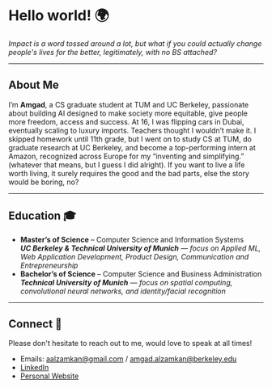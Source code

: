 # Hello world! 🌍

_Impact is a word tossed around a lot, but what if you could actually change people's lives for the better, legitimately, with no BS attached?_

---

## About Me
I’m **Amgad**, a CS graduate student at TUM and UC Berkeley, passionate about building AI designed to make society more equitable, give people more freedom, access and success.
At 16, I was flipping cars in Dubai, eventually scaling to luxury imports. Teachers thought I wouldn’t make it. I skipped homework until 11th grade, but I went on to study CS at TUM, do graduate research at UC Berkeley, and become a top-performing intern at Amazon, recognized across Europe for my “inventing and simplifying.” (whatever that means, but I guess I did alright). If you want to live a life worth living, it surely requires the good and the bad parts, else the story would be boring, no?

---

## Education 🎓
- **Master’s of Science** – Computer Science and Information Systems       
  _**UC Berkeley & Technical University of Munich** — focus on Applied ML, Web Application Development, Product Design, Communication and Entrepreneurship_
- **Bachelor’s of Science** – Computer Science and Business Administration  
  _**Technical University of Munich** — focus on spatial computing, convolutional neural networks, and identity/facial recognition_

---
## Connect 🤝
Please don't hesitate to reach out to me, would love to speak at all times!
- Emails: aalzamkan@gmail.com / amgad.alzamkan@berkeley.edu
- [LinkedIn](https://www.linkedin.com/in/amgad-al-zamkan-124238237/)  
- [Personal Website](https://alzamkan.com/)  

